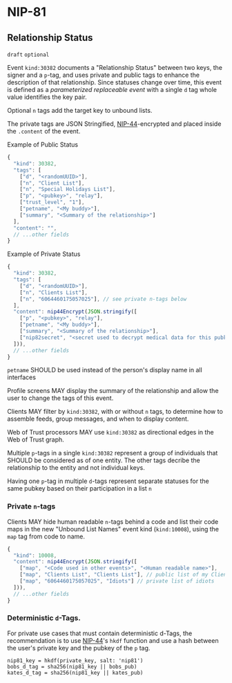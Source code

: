 NIP-81
======

Relationship Status
-------------------

`draft` `optional`

Event `kind:30382` documents a "Relationship Status" between two keys, the signer and a `p`-tag, and uses private and public tags to enhance the description of that relationship. Since statuses change over time, this event is defined as a _parameterized replaceable event_ with a single `d` tag whole value identifies the key pair. 

Optional `n` tags add the target key to unbound lists.

The private tags are JSON Stringified, [NIP-44](44.md)-encrypted and placed inside the `.content` of the event. 

Example of Public Status

```js
{
  "kind": 30382,
  "tags": [
    ["d", "<randomUUID>"],
    ["n", "Client List"],
    ["n", "Special Holidays List"],
    ["p", "<pubkey>", "relay"],
    ["trust_level", "1"],
    ["petname", "<My buddy>"],
    ["summary", "<Summary of the relationship>"]
  ],
  "content": "",
  // ...other fields
}
```

Example of Private Status

```js
{
  "kind": 30382,
  "tags": [
    ["d", "<randomUUID>"],
    ["n", "Clients List"],
    ["n", "6064460175057025"], // see private n-tags below
  ],
  "content": nip44Encrypt(JSON.stringify([
    ["p", "<pubkey>", "relay"],
    ["petname", "<My buddy>"],
    ["summary", "<Summary of the relationship>"],
    ["nip82secret", "<secret used to decrypt medical data for this pubkey>"]
  ])),
  // ...other fields
}
```

`petname` SHOULD be used instead of the person's display name in all interfaces

Profile screens MAY display the summary of the relationship and allow the user to change the tags of this event.

Clients MAY filter by `kind:30382`, with or without `n` tags, to determine how to assemble feeds, group messages, and when to display content. 

Web of Trust processors MAY use `kind:30382` as directional edges in the Web of Trust graph. 

Multiple `p`-tags in a single `kind:30382` represent a group of individuals that SHOULD be considered as of one entity. The other tags decribe the relationship to the entity and not individual keys.  

Having one `p`-tag in multiple `d`-tags represent separate statuses for the same pubkey based on their participation in a list `n`

### Private `n`-tags

Clients MAY hide human readable `n`-tags behind a code and list their code maps in the new "Unbound List Names" event kind (`kind:10008`), using the `map` tag from code to name. 

```js
{
  "kind": 10008,
  "content": nip44Encrypt(JSON.stringify([
    ["map", "<Code used in other events>", "<Human readable name>"],
    ["map", "Clients List", "Clients List"], // public list of my Clients
    ["map", "6064460175057025", "Idiots"] // private list of idiots
  ])),
  // ...other fields
}
```

### Deterministic `d`-Tags. 

For private use cases that must contain deterministic d-Tags, the recommendation is to use [NIP-44](44.md)'s `hkdf` function and use a hash between the user's private key and the pubkey of the `p` tag.

```
nip81_key = hkdf(private_key, salt: 'nip81') 
bobs_d_tag = sha256(nip81_key || bobs_pub)
kates_d_tag = sha256(nip81_key || kates_pub)
```